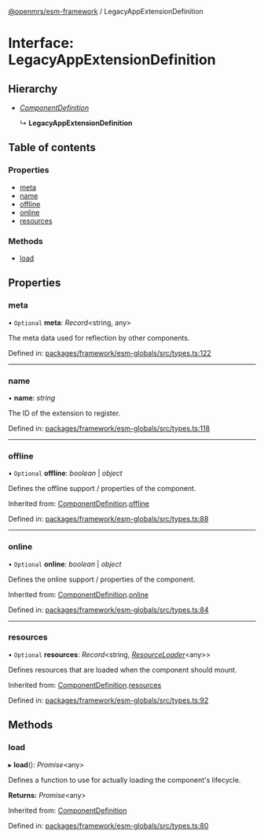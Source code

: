 [@openmrs/esm-framework](../API.md) / LegacyAppExtensionDefinition

# Interface: LegacyAppExtensionDefinition

## Hierarchy

- [*ComponentDefinition*](componentdefinition.md)

  ↳ **LegacyAppExtensionDefinition**

## Table of contents

### Properties

- [meta](legacyappextensiondefinition.md#meta)
- [name](legacyappextensiondefinition.md#name)
- [offline](legacyappextensiondefinition.md#offline)
- [online](legacyappextensiondefinition.md#online)
- [resources](legacyappextensiondefinition.md#resources)

### Methods

- [load](legacyappextensiondefinition.md#load)

## Properties

### meta

• `Optional` **meta**: *Record*<string, any\>

The meta data used for reflection by other components.

Defined in: [packages/framework/esm-globals/src/types.ts:122](https://github.com/openmrs/openmrs-esm-core/blob/master/packages/framework/esm-globals/src/types.ts#L122)

___

### name

• **name**: *string*

The ID of the extension to register.

Defined in: [packages/framework/esm-globals/src/types.ts:118](https://github.com/openmrs/openmrs-esm-core/blob/master/packages/framework/esm-globals/src/types.ts#L118)

___

### offline

• `Optional` **offline**: *boolean* \| *object*

Defines the offline support / properties of the component.

Inherited from: [ComponentDefinition](componentdefinition.md).[offline](componentdefinition.md#offline)

Defined in: [packages/framework/esm-globals/src/types.ts:88](https://github.com/openmrs/openmrs-esm-core/blob/master/packages/framework/esm-globals/src/types.ts#L88)

___

### online

• `Optional` **online**: *boolean* \| *object*

Defines the online support / properties of the component.

Inherited from: [ComponentDefinition](componentdefinition.md).[online](componentdefinition.md#online)

Defined in: [packages/framework/esm-globals/src/types.ts:84](https://github.com/openmrs/openmrs-esm-core/blob/master/packages/framework/esm-globals/src/types.ts#L84)

___

### resources

• `Optional` **resources**: *Record*<string, [*ResourceLoader*](resourceloader.md)<any\>\>

Defines resources that are loaded when the component should mount.

Inherited from: [ComponentDefinition](componentdefinition.md).[resources](componentdefinition.md#resources)

Defined in: [packages/framework/esm-globals/src/types.ts:92](https://github.com/openmrs/openmrs-esm-core/blob/master/packages/framework/esm-globals/src/types.ts#L92)

## Methods

### load

▸ **load**(): *Promise*<any\>

Defines a function to use for actually loading the component's lifecycle.

**Returns:** *Promise*<any\>

Inherited from: [ComponentDefinition](componentdefinition.md)

Defined in: [packages/framework/esm-globals/src/types.ts:80](https://github.com/openmrs/openmrs-esm-core/blob/master/packages/framework/esm-globals/src/types.ts#L80)
